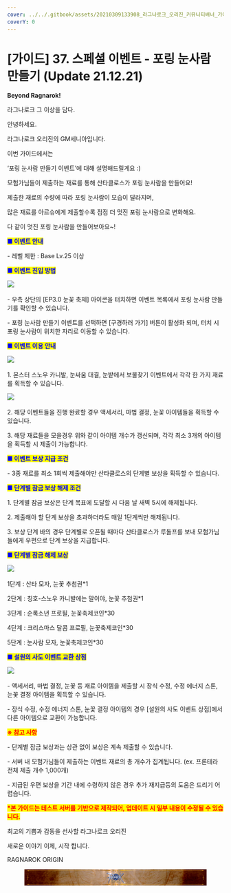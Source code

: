 ```yaml
---
cover: ../../.gitbook/assets/20210309133908_라그나로크_오리진_커뮤니티배너_가이드 (1).jpg
coverY: 0
---
```


# \[가이드] 37. 스페셜 이벤트 - 포링 눈사람 만들기 (Update 21.12.21)

**Beyond Ragnarok!**

라그나로크 그 이상을 담다.

&#x20;

안녕하세요.

라그나로크 오리진의 GM세니아입니다.&#x20;

&#x20;&#x20;

이번 가이드에서는

‘포링 눈사람 만들기 이벤트’에 대해 설명해드릴게요 :)

&#x20;

모험가님들이 제출하는 재료를 통해 산타클로스가 포링 눈사람을 만들어요!

&#x20;

제출한 재료의 수량에 따라 포링 눈사람이 모습이 달라지며,

많은 재료를 아르슈에게 제출할수록 점점 더 멋진 포링 눈사람으로 변화해요.

&#x20;

다 같이 멋진 포링 눈사람을 만들어보아요\~!

&#x20;

&#x20;

<mark style="color:blue;">**■ 이벤트 안내**</mark>

\- 레벨 제한 : Base Lv.25 이상

&#x20;

<mark style="color:blue;">**■ 이벤트 진입 방법**</mark>

![](https://imgc.gnjoy.com/GnjoyCommunity/upload\_files/RAGNAROKORIGIN/editor/2021/12/20211221171334\_sdfsf.png)

&#x20;

\- 우측 상단의 \[EP3.0 눈꽃 축제] 아이콘을 터치하면 이벤트 목록에서 포링 눈사람 만들기를 확인할 수 있습니다.

\- 포링 눈사람 만들기 이벤트를 선택하면 \[구경하러 가기] 버튼이 활성화 되며, 터치 시 포링 눈사람이 위치한 자리로 이동할 수 있습니다.

&#x20;

&#x20;

<mark style="color:blue;">**■ 이벤트 이용 안내**</mark>

![](https://imgc.gnjoy.com/GnjoyCommunity/upload\_files/RAGNAROKORIGIN/editor/2020/12/20201222194859\_%EA%B7%B8%EB%A6%BC2.png)

&#x20;

1\. 몬스터 스노우 카니발, 눈싸움 대결, 눈밭에서 보물찾기 이벤트에서 각각 한 가지 재료를 획득할 수 있습니다.

&#x20;

![](https://imgc.gnjoy.com/GnjoyCommunity/upload\_files/RAGNAROKORIGIN/editor/2020/12/20201222194955\_%EA%B7%B8%EB%A6%BC3.png)

&#x20;

2\. 해당 이벤트들을 진행 완료할 경우 액세서리, 마법 결정, 눈꽃 아이템들을 획득할 수 있습니다.

3\. 해당 재료들을 모을경우 위와 같이 아이템 개수가 갱신되며, 각각 최소 3개의 아이템을 획득할 시 제출이 가능합니다.

&#x20;

&#x20;

<mark style="color:blue;">**■ 이벤트 보상 지급 조건**</mark>

\- 3종 재료를 최소 1회씩 제출해야만 산타클로스의 단계별 보상을 획득할 수 있습니다.

&#x20;

&#x20;

<mark style="color:blue;">**■ 단계별 잠금 보상 해제 조건**</mark>

1\. 단계별 잠금 보상은 단계 목표에 도달할 시 다음 날 새벽 5시에 해제됩니다.

2\. 제출해야 할 단계 보상을 초과하더라도 매일 1단계씩만 해제됩니다.

3\. 보상 단계 바의 경우 단계별로 오픈될 때마다 산타클로스가 루돌프를 보내 모험가님들에게 우편으로 단계 보상을 지급합니다.

&#x20;

<mark style="color:blue;">**■  단계별 잠금 해제 보상**</mark>

![](https://imgc.gnjoy.com/GnjoyCommunity/upload\_files/RAGNAROKORIGIN/editor/2020/12/20201223133509\_%EC%9D%B4%EB%AF%B8%EC%A7%80%207.png)

&#x20;  1단계 : 산타 모자, 눈꽃 추첨권\*1

&#x20;  2단계 : 칭호-스노우 카니발에는 말이야, 눈꽃 추첨권\*1

&#x20;  3단계 : 순록소년 프로필, 눈꽃축제코인\*30

&#x20;  4단계 : 크리스마스 달콤 프로필, 눈꽃축제코인\*30

&#x20;  5단계 : 눈사람 모자, 눈꽃축제코인\*30

&#x20;

&#x20;

<mark style="color:blue;">**■ 설원의 사도 이벤트 교환 상점**</mark>

![](https://imgc.gnjoy.com/GnjoyCommunity/upload\_files/RAGNAROKORIGIN/editor/2020/12/20201222223359\_%EA%B7%B8%EB%A6%BC9.png)

&#x20;

\- 액세서리, 마법 결정, 눈꽃 등 재료 아이템을 제출할 시 장식 수정, 수정 에너지 스톤, 눈꽃 결정 아이템을 획득할 수 있습니다.

\- 장식 수정, 수정 에너지 스톤, 눈꽃 결정 아이템의 경우 \[설원의 사도 이벤트 상점]에서 다른 아이템으로 교환이 가능합니다.

&#x20;

&#x20;

&#x20;

&#x20;

&#x20;

<mark style="color:red;">**※ 참고 사항**</mark>

\- 단계별 잠금 보상과는 상관 없이 보상은 계속 제출할 수 있습니다.

\- 서버 내 모험가님들이 제출하는 이벤트 재료의 총 개수가 집계됩니다. (ex. 프론테라 전체 제출 개수 1,000개)

\- 지급된 우편 보상을 기간 내에 수령하지 않은 경우 추가 재지급등의 도움은 드리기 어렵습니다.

&#x20;

<mark style="color:red;">**\*본 가이드는 테스트 서버를 기반으로 제작되어, 업데이트 시 일부 내용이 수정될 수 있습니다.**</mark>

&#x20;

&#x20;

&#x20;                                                                                         최고의 기쁨과 감동을 선사할 라그나로크 오리진

&#x20;                                                                                                                 새로운 이야기 이제, 시작 합니다.

&#x20;

&#x20;                                                                                                                                    RAGNAROK ORIGIN

<figure><img src="../../.gitbook/assets/20210309144235_라그나로크_오리진_커뮤니티배너_하단.jpg" alt=""><figcaption></figcaption></figure>
